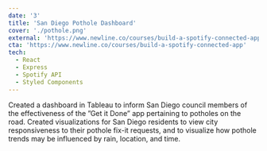 ```yaml
---
date: '3'
title: 'San Diego Pothole Dashboard'
cover: './pothole.png'
external: 'https://www.newline.co/courses/build-a-spotify-connected-app'
cta: 'https://www.newline.co/courses/build-a-spotify-connected-app'
tech:
  - React
  - Express
  - Spotify API
  - Styled Components
---
```


Created a dashboard in Tableau to inform San Diego council members of the effectiveness of the ”Get it Done” app pertaining to potholes on the road. Created visualizations for San Diego residents to view city responsiveness to their pothole fix-it requests, and to visualize how pothole trends may be influenced by rain, location, and time.
